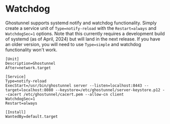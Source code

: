 Watchdog
========

Ghostunnel supports systemd notify and watchdog functionality. Simply create a
service unit of `Type=notify-reload` with the `Restart=always` and
`WatchdogSec=1` options. Note that this currently requires a development build
of systemd (as of April, 2024) but will land in the next release. If you have
an older version, you will need to use `Type=simple` and watchdog functionality
won't work.

```
[Unit]
Description=Ghostunnel
After=network.target

[Service]
Type=notify-reload
ExecStart=/usr/bin/ghostunnel server --listen=localhost:8443 --target=localhost:8080 --keystore=/etc/ghostunnel/server-keystore.p12 --cacert /etc/ghostunnel/cacert.pem --allow-cn client
WatchdogSec=1
Restart=always

[Install]
WantedBy=default.target
```
